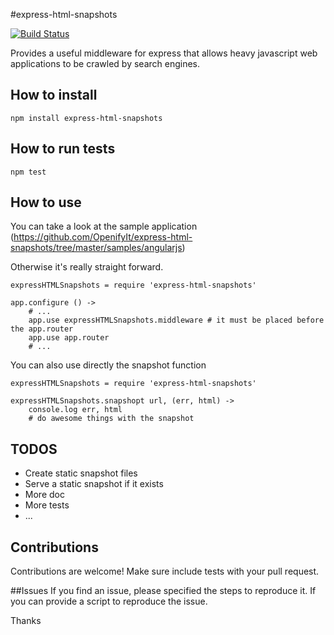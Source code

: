 #express-html-snapshots

[![Build Status](https://travis-ci.org/OpenifyIt/express-html-snapshots.png?branch=master)](https://travis-ci.org/OpenifyIt/express-html-snapshots)

Provides a useful middleware for express that allows heavy javascript web applications to be crawled by search engines.

## How to install

    npm install express-html-snapshots

## How to run tests

    npm test

## How to use

You can take a look at the sample application (https://github.com/OpenifyIt/express-html-snapshots/tree/master/samples/angularjs)

Otherwise it's really straight forward.

    expressHTMLSnapshots = require 'express-html-snapshots'
    
    app.configure () ->
        # ...
        app.use expressHTMLSnapshots.middleware # it must be placed before the app.router
        app.use app.router
        # ...
    
You can also use directly the snapshot function

    expressHTMLSnapshots = require 'express-html-snapshots'
    
    expressHTMLSnapshots.snapshopt url, (err, html) ->
        console.log err, html
        # do awesome things with the snapshot

## TODOS
* Create static snapshot files
* Serve a static snapshot if it exists
* More doc
* More tests
* ...

## Contributions
Contributions are welcome! Make sure include tests with your pull request.

##Issues
If you find an issue, please specified the steps to reproduce it. If you can provide a script to reproduce the issue.

Thanks
